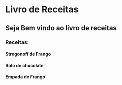 # Livro de Receitas 
## Seja Bem vindo ao livro de receitas

### Receitas:

#### Strogonoff de Frango 
#### Bolo de chocolate 
#### Empada de Frango
